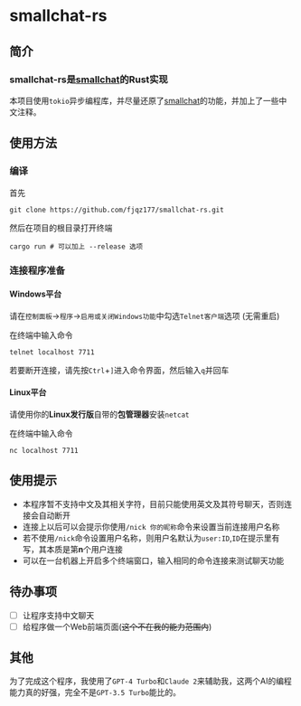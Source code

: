 # smallchat-rs

## 简介
### smallchat-rs是[smallchat](https://github.com/antirez/smallchat)的Rust实现

本项目使用`tokio`异步编程库，并尽量还原了[smallchat](https://github.com/antirez/smallchat)的功能，并加上了一些中文注释。

## 使用方法

### 编译

首先
```
git clone https://github.com/fjqz177/smallchat-rs.git
```

然后在项目的根目录打开终端
```
cargo run # 可以加上 --release 选项
```

### 连接程序准备

#### Windows平台

请在`控制面板`->`程序`->`启用或关闭Windows功能`中勾选`Telnet客户端`选项 (无需重启)

在终端中输入命令
```
telnet localhost 7711
```

若要断开连接，请先按`Ctrl`+`]`进入命令界面，然后输入`q`并回车

#### Linux平台

请使用你的**Linux发行版**自带的**包管理器**安装`netcat`

在终端中输入命令
```
nc localhost 7711
```

## 使用提示

- 本程序暂不支持中文及其相关字符，目前只能使用英文及其符号聊天，否则连接会自动断开
- 连接上以后可以会提示你使用`/nick 你的昵称`命令来设置当前连接用户名称
- 若不使用`/nick`命令设置用户名称，则用户名默认为`user:ID`,`ID`在提示里有写，其本质是第**n**个用户连接
- 可以在一台机器上开启多个终端窗口，输入相同的命令连接来测试聊天功能

## 待办事项

- [ ] 让程序支持中文聊天
- [ ] 给程序做一个Web前端页面(~~这个不在我的能力范围内~~)

## 其他

为了完成这个程序，我使用了`GPT-4 Turbo`和`Claude 2`来辅助我，这两个AI的编程能力真的好强，完全不是`GPT-3.5 Turbo`能比的。